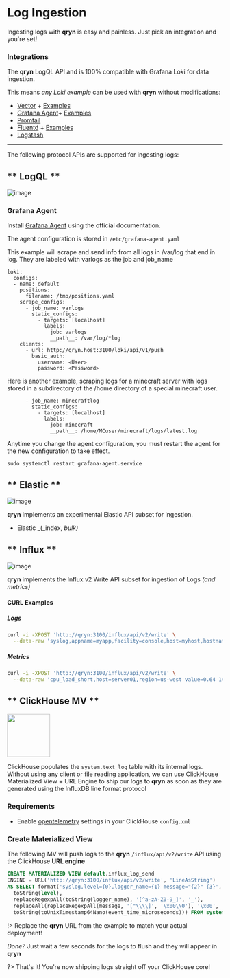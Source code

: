 # Log Ingestion

Ingesting logs with **qryn** is easy and painless. Just pick an integration and you're set!

### Integrations

The **qryn** LogQL API and is 100% compatible with Grafana Loki for data ingestion. 

This means _any Loki example_ can be used with **qryn** without modifications:

* [Vector](https://vector.dev/docs/reference/configuration/sinks/loki/) + [Examples](https://component-pages--vector-project.netlify.app/guides/integrate/sources/http/loki/)
* [Grafana Agent](https://grafana.com/docs/grafana-cloud/data-configuration/logs/collect-logs-with-agent/)+ [Examples](https://grafana.com/docs/grafana-cloud/quickstart/logs_agent_linuxnode/)
* [Promtail](https://grafana.com/docs/grafana-cloud/data-configuration/logs/collect-logs-with-promtail/)
* [Fluentd](https://grafana.com/docs/loki/latest/clients/fluentd/) + [Examples](https://grafana.com/blog/2022/06/23/how-to-send-logs-to-grafana-loki-with-the-opentelemetry-collector-using-fluent-forward-and-filelog-receivers/#:~:text=Set%20up%20a%20Grafana%20Cloud,click%20the%20Send%20Logs%20button.)
* [Logstash](https://grafana.com/docs/loki/latest/clients/logstash/)

----

The following protocol APIs are supported for ingesting logs:
<!-- tabs:start -->

## ** LogQL **

![image](https://user-images.githubusercontent.com/1423657/184496222-ca95d80c-906f-4c77-a963-86f0b27a56b0.png ':size=100')

### Grafana Agent
Install [Grafana Agent](https://grafana.com/docs/grafana-cloud/data-configuration/agent/) using the official documentation.

The agent configuration is stored in `/etc/grafana-agent.yaml`

This example will scrape and send info from all logs in /var/log that end in log. They are labeled with varlogs as the job and job_name
```
loki:
  configs:
  - name: default
    positions:
      filename: /tmp/positions.yaml
    scrape_configs:
      - job_name: varlogs
        static_configs:
          - targets: [localhost]
            labels:
              job: varlogs
              __path__: /var/log/*log
    clients:
      - url: http://qryn.host:3100/loki/api/v1/push
        basic_auth:
          username: <User>
          password: <Password>
```
 
Here is another example, scraping logs for a minecraft server with logs stored in a subdirectory of the /home directory of a special minecraft user.
```
      - job_name: minecraftlog
        static_configs:
          - targets: [localhost]
            labels:
              job: minecraft
              __path__: /home/MCuser/minecraft/logs/latest.log
```
Anytime you change the agent configuration, you must restart the agent for the new configuration to take effect.
```
sudo systemctl restart grafana-agent.service
``` 

## ** Elastic **

![image](https://user-images.githubusercontent.com/1423657/184496304-4f35a365-efdc-4dca-9771-6b7b1deb9ae3.png ':size=100')

**qryn** implements an experimental Elastic API subset for ingestion.

* Elastic _(_index, _bulk)_

## ** Influx **

![image](https://user-images.githubusercontent.com/1423657/184496174-aca323dd-f40e-489a-a584-fa7348c0eab0.png ':size=100')

**qryn** implements the Influx v2 Write API subset for ingestion of Logs _(and metrics)_

#### CURL Examples

##### Logs
```bash
curl -i -XPOST 'http://qryn:3100/influx/api/v2/write' \
  --data-raw 'syslog,appname=myapp,facility=console,host=myhost,hostname=myhost,severity=warning facility_code=14i,message="warning message here",severity_code=4i,procid="12345",timestamp=1434055562000000000,version=1'
```  
##### Metrics
```bash
curl -i -XPOST 'http://qryn:3100/influx/api/v2/write' \
  --data-raw 'cpu_load_short,host=server01,region=us-west value=0.64 1434055562000000000'
```  
  

## ** ClickHouse MV **

<img src="https://avatars.githubusercontent.com/u/54801242?s=200&v=4" width=100 />

ClickHouse populates the `system.text_log` table with its internal logs. Without using any client or file reading application, we can use ClickHouse Materialized View + URL Engine to ship our logs to **qryn** as soon as they are generated using the InfluxDB line format protocol

### Requirements
- Enable [opentelemetry](https://clickhouse.com/docs/en/operations/opentelemetry/) settings in your ClickHouse `config.xml`


### Create Materialized View

The following MV will push logs to the **qryn** `/influx/api/v2/write` API using the ClickHouse **URL engine**
```sql
CREATE MATERIALIZED VIEW default.influx_log_send
ENGINE = URL('http://qryn:3100/influx/api/v2/write', 'LineAsString')
AS SELECT format('syslog,level={0},logger_name={1} message="{2}" {3}', 
  toString(level), 
  replaceRegexpAll(toString(logger_name), '[^a-zA-Z0-9_]', '_'), 
  replaceAll(replaceRegexpAll(message, '["\\\\]', '\x00\\0'), '\x00', '\\'), 
  toString(toUnixTimestamp64Nano(event_time_microseconds))) FROM system.text_log;
```

!> Replace the **qryn** URL from the example to match your actual deployment!

_Done?_ Just wait a few seconds for the logs to flush and they will appear in **qryn**


?> That's it! You're now shipping logs straight off your ClickHouse core!

<!-- tabs:end -->

